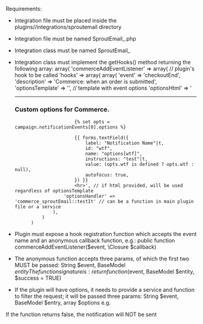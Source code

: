Requirements:  

- Integration file must be placed inside the plugins/<plugin>/integrations/sproutemail directory
- Integration file must be named SproutEmail_<pluginName>.php
- Integration class must be named SproutEmail_<pluginName>
- Integration class must implement the getHooks() method returning the following array:
		array(
			'commerceAddEventListener' => array( // plugin's hook to be called
				'hooks' => array( 
					array(
						'event' => 'checkoutEnd',
						'description' => 'Commerce: when an order is submitted',
						'optionsTemplate' => '', // template with event options
						'optionsHtml' => 
							'<hr>
							<h3>Custom options for Commerce.</h3>
							
							{% set opts = campaign.notificationEvents[0].options %}

							{{ forms.textField({
								label: "Notification Name"|t,
								id: "wtf",
								name: "options[wtf]",
								instructions: "test"|t,
								value: (opts.wtf is defined ? opts.wtf : null),
								autofocus: true,
							}) }}
							<hr>', // if html provided, will be used regardless of optionsTemplate
						'optionsHandler' => 'commerce_sproutEmail::testIt' // can be a function in main plugin file or a service
					),
				)
			)
- Plugin must expose a hook registration function which accepts the event name and an anonymous callback function,
e.g.:
public function commerceAddEventListener($event, \Closure $callback)

- The anonymous function accepts three params, of which the first two MUST be passed: String $event, BaseModel $entity
The function signature is: return function($event, BaseModel $entity, $success = TRUE)

- If the plugin will have options, it needs to provide a service and function to filter the request; it
will be passed three params: String $event, BaseModel $entry, array $options
e.g.

If the function returns false, the notification will NOT be sent 


